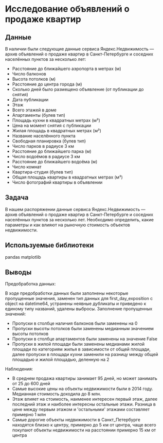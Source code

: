 # Исследование объявлений о продаже квартир

## Данные
В наличии были следующие данные сервиса Яндекс.Недвижимость — архив объявлений о продаже квартир в Санкт-Петербурге и соседних населённых пунктов за несколько лет:

* Расстояние до ближайшего аэропорта в метрах (м)
* Число балконов
* Высота потолков (м)
* Расстояние до центра города (м)
* Сколько дней было размещено объявление (от публикации до снятия)
* Дата публикации
* Этаж
* Всего этажей в доме
* Апартаменты (булев тип)
* Площадь кухни в квадратных метрах (м²)
* Цена на момент снятия с публикации
* Жилая площадь в квадратных метрах (м²)
* Название населённого пункта
* Свободная планировка (булев тип)
* Число парков в радиусе 3 км
* Расстояние до ближайшего парка (м)
* Число водоёмов в радиусе 3 км
* Расстояние до ближайшего водоёма (м)
* Число комнат
* Квартира-студия (булев тип)
* Общая площадь квартиры в квадратных метрах (м²)
* Число фотографий квартиры в объявлении

## Задача
В нашем распоряжении данные сервиса Яндекс.Недвижимость — архив объявлений о продаже квартир в Санкт-Петербурге и соседних населённых пунктов за несколько лет. Необходимо определить, какие параметры и как влияют на рыночную стоимость объектов недвижимости.

## Используемые библиотеки
pandas
matplotlib

## Выводы

Предобработка данных:

В ходе предобработки данных были заполнены некоторые пропущенные значения, заменен тип данных для first_day_exposition c object на datetime64, устранены неявные дубликаты и приведено к единому типу названий, удалены выбросы. Заполнение пропущенных значений:

* Пропуски в столбце наличия балконов были заменены на 0
* Пропуски высоты потолков были заменены медианным значением высоты потолков
* Пропуски в столбце апартаментов были заменены на значение False
* Пропуски в жилой площади были заменены медианами жилой площади по категориям жилья в зависимости от общей площади, далее пропуски в площади кухни заменили на разницу между общей площадью и жилой площадью, деленную на 2

Наблюдения:

* В среднем продажа квартиры занимает 95 дней, но может занимать от 25 до 600 дней
* Самые высокие цены на объекты недвижимости были в 2014 году. Медианная стоимость доходила до 8 млн.
* Этаж влияет на стоимость, наименее интересен первый этаж, далее последний этаж и наиболее интересны остальные этажи. Разница в цене между первым этажом и 'остальными' этажами составляет примерно 1 млн
* Самые дорогие объекты недвижимости в Санкт_Петербурге находятся близко к центру, примерно до 5 км от центра, чаще всего покупают объекты недвижимости на расстоянии примерно 15 км от центра